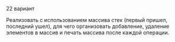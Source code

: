 22 вариант

Реализовать с использованием массива стек (первый 
пришел, последний ушел), для чего организовать 
добавление, удаление элементов в массив и печать массива 
после каждой операции.
